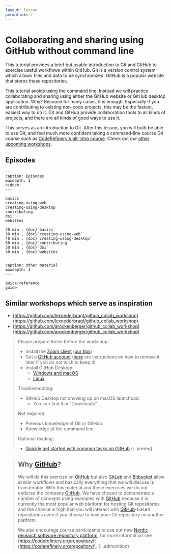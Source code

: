 ```yaml
---
layout: lesson
permalink: /
---
```


# Collaborating and sharing using GitHub without command line

This tutorial provides a brief but usable introduction to Git and
GitHub to exercise useful workflows within GitHub.  Git is a version
control system which allows files and data to be synchronized.
GitHub is a popular website that stores these repositories.

This tutorial avoids using the command line. Instead we will practice collaborating and
sharing using either the GitHub website or GitHub desktop
application.  Why?  Because for many cases, it is enough.  Especially
if you are contributing to existing non-code projects, this may be the
fastest, easiest way to do it.  Git and GitHub provide collaboration
tools to all kinds of projects, and there are all kinds of good ways
to use it.

This serves as an introduction to Git.  After this lesson, you will
both be able to use Git, and feel much more confident taking a
command-line course Git course such as
[CodeRefinery's git-intro
course](https://coderefinery.github.io/git-intro/).  Check out our
[other upcoming workshops](https://coderefinery.org/workshops/upcoming/).

## Episodes

```{toctree}
---
caption: Episodes
maxdepth: 1
hidden:
---

basics
creating-using-web
creating-using-desktop
contributing
doi
websites
```

```{csv-table}
20 min , {doc}`basics`
30 min , {doc}`creating-using-web`
40 min , {doc}`creating-using-desktop`
60 min , {doc}`contributing`
30 min , {doc}`doi`
30 min , {doc}`websites`
```


```{toctree}
---
caption: Other material
maxdepth: 1
---

quick-reference
guide
```


## Similar workshops which serve as inspiration

- [https://github.com/lexnederbragt/github_collab_workshop](https://github.com/lexnederbragt/github_collab_workshop)
- [https://github.com/arockenberger/github_collab_workshop](https://github.com/arockenberger/github_collab_workshop)


> Please prepare these before the workshop:
> - Install the [Zoom client](https://zoom.us/download) ([our tips](https://coderefinery.github.io/installation/zoom/]))
> - Get a [GitHub account](https://github.com/join)
>   ([here](https://docs.github.com/en/github/setting-up-and-managing-your-github-user-account/deleting-your-user-account)
>   are instructions on how to remove it later if you do not wish to keep it)
> - Install GitHub Desktop:
>   - [Windows and macOS](https://desktop.github.com/)
>   - [Linux](https://github.com/shiftkey/desktop/blob/linux/README.md)
>
> Troubleshooting:
>   - GitHub Desktop not showing up on macOS launchpad:
>     - You can find it in "Downloads"
>
> Not required:
> - Previous knowledge of Git or GitHub
> - Knowledge of the command line
>
> Optional reading:
> - [Quickly get started with common tasks on GitHub](https://help.github.com/en/github/getting-started-with-github/quickstart)
{: .prereq}

> ## Why [GitHub](https://github.com)?
>
> We will do this exercise on [GitHub](https://github.com) but also
> [GitLab](https://gitlab.com) and [Bitbucket](https://bitbucket.org) allow
> similar workflows and basically everything that we will discuss is transferable. With
> this material and these exercises we do not endorse the company
> [GitHub](https://github.com). We have chosen to demonstrate a number of
> concepts using examples with [GitHub](https://github.com) because it is
> currently the most popular web platform for hosting Git repositories and the chance is high
> that you will interact with [GitHub](https://github.com)-based repositories even if you
> choose to host your Git repository on another platform.
>
> We also encourage course participants to use our new [Nordic research software repository platform](https://source.coderefinery.org),
> for more information see [https://coderefinery.org/repository/](https://coderefinery.org/repository/).
{: .admonition}
